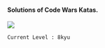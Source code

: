 #### Solutions of Code Wars Katas.

![](https://amiru11.github.io/images/codewars.jpg)

``` Current Level : 8kyu ```
